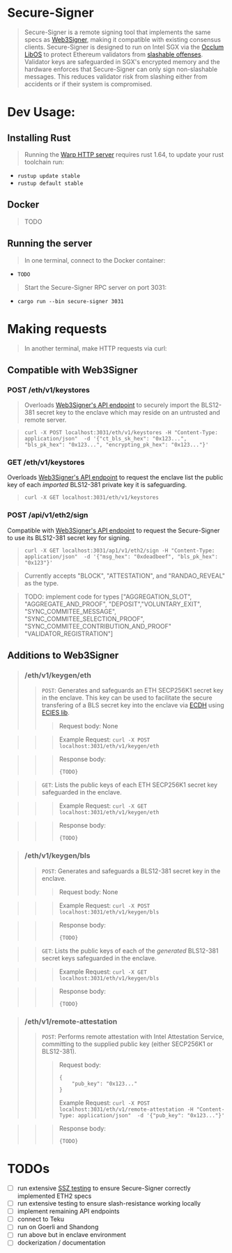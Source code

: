 # Secure-Signer
> Secure-Signer is a remote signing tool that implements the same specs as [Web3Signer](https://consensys.github.io/web3signer/web3signer-eth2.html), making it compatible with existing consensus clients. Secure-Signer is designed to run on Intel SGX via the [Occlum LibOS](https://github.com/occlum/occlum) to protect Ethereum validators from [slashable offenses](https://github.com/ethereum/consensus-specs/blob/master/specs/phase0/validator.md#how-to-avoid-slashing). Validator keys are safeguarded in SGX's encrypted memory and the hardware enforces that Secure-Signer can only sign non-slashable messages. This reduces validator risk from slashing either from accidents or if their system is compromised.

# Dev Usage:
## Installing Rust
> Running the [Warp HTTP server](https://github.com/seanmonstar/warp) requires rust 1.64, to update your rust toolchain run:
- `rustup update stable`  
- `rustup default stable`

## Docker
> TODO

## Running the server
> In one terminal, connect to the Docker container:
- `TODO`
> Start the Secure-Signer RPC server on port 3031:
- `cargo run --bin secure-signer 3031`

# Making requests
> In another terminal, make HTTP requests via curl:

## Compatible with Web3Signer

### POST /eth/v1/keystores
> Overloads [Web3Signer's API endpoint](https://consensys.github.io/web3signer/web3signer-eth2.html#tag/Keymanager/operation/KEYMANAGER_IMPORT) to securely import the BLS12-381 secret key to the enclave which may reside on an untrusted and remote server.
 
> ```
> curl -X POST localhost:3031/eth/v1/keystores -H "Content-Type: application/json"  -d '{"ct_bls_sk_hex": "0x123...", "bls_pk_hex": "0x123...", "encrypting_pk_hex": "0x123..."}'  
> ```

### GET /eth/v1/keystores
Overloads [Web3Signer's API endpoint](https://consensys.github.io/web3signer/web3signer-eth2.html#tag/Keymanager/operation/KEYMANAGER_LIST) to request the enclave list the public key of each *imported* BLS12-381 private key it is safeguarding.
> ```curl -X GET localhost:3031/eth/v1/keystores```


### POST /api/v1/eth2/sign
Compatible with [Web3Signer's API endpoint](https://consensys.github.io/web3signer/web3signer-eth2.html#tag/Signing/operation/ETH2_SIGN) to request the Secure-Signer to use its BLS12-381 secret key for signing.
> ```curl -X GET localhost:3031/ap1/v1/eth2/sign -H "Content-Type: application/json"  -d '{"msg_hex": "0xdeadbeef", "bls_pk_hex": "0x123"}'```

> Currently accepts "BLOCK", "ATTESTATION", and "RANDAO_REVEAL" as the type. 

> TODO: implement code for types ["AGGREGATION_SLOT", "AGGREGATE_AND_PROOF", "DEPOSIT","VOLUNTARY_EXIT", "SYNC_COMMITEE_MESSAGE", "SYNC_COMMITEE_SELECTION_PROOF", "SYNC_COMMITEE_CONTRIBUTION_AND_PROOF" "VALIDATOR_REGISTRATION"]

## Additions to Web3Signer
> ### /eth/v1/keygen/eth
>> `POST`: Generates and safeguards an ETH SECP256K1 secret key in the enclave. This key can be used to facilitate the secure transfering of a BLS secret key into the enclave via [ECDH](https://en.wikipedia.org/wiki/Elliptic-curve_Diffie%E2%80%93Hellman) using [ECIES lib](https://github.com/ecies/rs).
>>> Request body: None

>>> Example Request: `curl -X POST localhost:3031/eth/v1/keygen/eth`

>>> Response body: 
>>> ```
>>> {TODO}
>>> ```

>> `GET`: Lists the public keys of each ETH SECP256K1 secret key safeguarded in the enclave.

>>> Example Request: `curl -X GET localhost:3031/eth/v1/keygen/eth`

>>> Response body: 
>>> ```
>>> {TODO}
>>> ```

> ### /eth/v1/keygen/bls
>> `POST`: Generates and safeguards a BLS12-381 secret key in the enclave. 
>>> Request body: None

>>> Example Request: `curl -X POST localhost:3031/eth/v1/keygen/bls`

>>> Response body: 
>>> ```
>>> {TODO}
>>> ```

>> `GET`: Lists the public keys of each of the *generated* BLS12-381 secret keys safeguarded in the enclave.

>>> Example Request: `curl -X GET localhost:3031/eth/v1/keygen/bls`

>>> Response body: 
>>> ```
>>> {TODO}
>>> ```


> ### /eth/v1/remote-attestation
>> `POST`: Performs remote attestation with Intel Attestation Service, committing to the supplied public key (either SECP256K1 or BLS12-381). 
>>> Request body:
>>> ```
>>> {
>>>     "pub_key": "0x123..."
>>> }
>>> ```
>>> Example Request: `curl -X POST localhost:3031/eth/v1/remote-attestation -H "Content-Type: application/json"  -d '{"pub_key": "0x123..."}'`

>>> Response body: 
>>> ```
>>> {TODO}
>>> ```


# TODOs
- [ ] run extensive [SSZ testing](https://github.com/ethereum/consensus-specs/blob/master/tests/formats/ssz_static/core.md) to ensure Secure-Signer correctly implemented ETH2 specs
- [ ] run extensive testing to ensure slash-resistance working locally
- [ ] implement remaining API endpoints
- [ ] connect to Teku
- [ ] run on Goerli and Shandong
- [ ] run above but in enclave environment
- [ ] dockerization / documentation